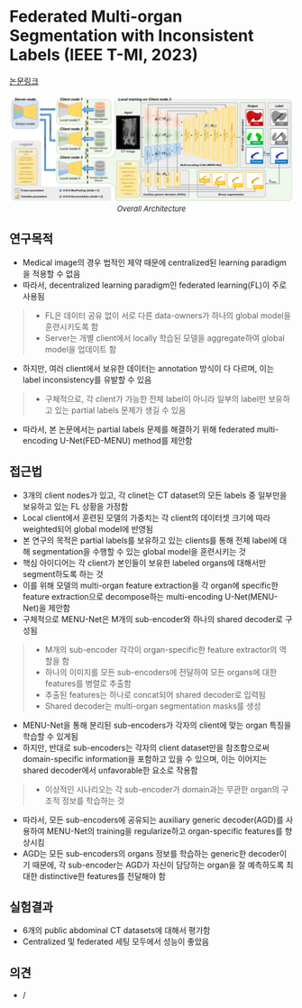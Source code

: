 # Federated Multi-organ Segmentation with Inconsistent Labels (IEEE T-MI, 2023)

[논문링크](https://ieeexplore.ieee.org/abstract/document/10107904)

<p align="center">
    <img width="800" alt='fig1' src="./img/03_13_01.png?raw=true"></br>
    <em><font size=2>Overall Architecture</font></em>
</p>

## 연구목적
- Medical image의 경우 법적인 제약 때문에 centralized된 learning paradigm을 적용할 수 없음
- 따라서, decentralized learning paradigm인 federated learning(FL)이 주로 사용됨
> - FL은 데이터 공유 없이 서로 다른 data-owners가 하나의 global model을 훈련시키도록 함
> - Server는 개별 client에서 locally 학습된 모델을 aggregate하여 global model을 업데이트 함
- 하지만, 여러 client에서 보유한 데이터는 annotation 방식이 다 다르며, 이는 label inconsistency를 유발할 수 있음
> - 구체적으로, 각 client가 가능한 전체 label이 아니라 일부의 label만 보유하고 있는 partial labels 문제가 생길 수 있음
- 따라서, 본 논문에서는 partial labels 문제를 해결하기 위해 federated multi-encoding U-Net(FED-MENU) method를 제안함

## 접근법
- 3개의 client nodes가 있고, 각 clinet는 CT dataset의 모든 labels 중 일부만을 보유하고 있는 FL 상황을 가정함
- Local client에서 훈련된 모델의 가중치는 각 client의 데이터셋 크기에 따라 weighted되어 global model에 반영됨
- 본 연구의 목적은 partial labels를 보유하고 있는 clients를 통해 전체 label에 대해 segmentation을 수행할 수 있는 global model을 훈련시키는 것
- 핵심 아이디어는 각 client가 본인들이 보유한 labeled organs에 대해서만 segment하도록 하는 것
- 이를 위해 모델의 multi-organ feature extraction을 각 organ에 specific한 feature extraction으로 decompose하는 multi-encoding U-Net(MENU-Net)을 제안함
- 구체적으로 MENU-Net은 M개의 sub-encoder와 하나의 shared decoder로 구성됨
> - M개의 sub-encoder 각각이 organ-specific한 feature extractor의 역할을 함
> - 하나의 이미지를 모든 sub-encoders에 전달하여 모든 organs에 대한 features를 병렬로 추출함
> - 추출된 features는 하나로 concat되어 shared decoder로 입력됨
> - Shared decoder는 multi-organ segmentation masks를 생성
- MENU-Net을 통해 분리된 sub-encoders가 각자의 client에 맞는 organ 특징을 학습할 수 있게됨
- 하지만, 반대로 sub-encoders는 각자의 client dataset만을 참조함으로써 domain-specific information을 포함하고 있을 수 있으며, 이는 이어지는 shared decoder에서 unfavorable한 요소로 작용함
> - 이상적인 시나리오는 각 sub-encoder가 domain과는 무관한 organ의 구조적 정보를 학습하는 것
- 따라서, 모든 sub-encoders에 공유되는 auxiliary generic decoder(AGD)를 사용하여 MENU-Net의 training을 regularize하고 organ-specific features를 향상시킴
- AGD는 모든 sub-encoders의 organs 정보를 학습하는 generic한 decoder이기 때문에, 각 sub-encoder는 AGD가 자신이 담당하는 organ을 잘 예측하도록 최대한 distinctive한 features를 전달해야 함

## 실험결과
- 6개의 public abdominal CT datasets에 대해서 평가함
- Centralized 및 federated 세팅 모두에서 성능이 좋았음

## 의견
- /